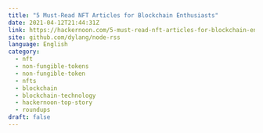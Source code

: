 ```yaml
---
title: "5 Must-Read NFT Articles for Blockchain Enthusiasts"
date: 2021-04-12T21:44:31Z
link: https://hackernoon.com/5-must-read-nft-articles-for-blockchain-enthusiasts-p41833pp?source=rss&utm_medium=RSS&utm_source=news.12bit.vn
site: github.com/dylang/node-rss
language: English
category:
  - nft
  - non-fungible-tokens
  - non-fungible-token
  - nfts
  - blockchain
  - blockchain-technology
  - hackernoon-top-story
  - roundups
draft: false
---
```

